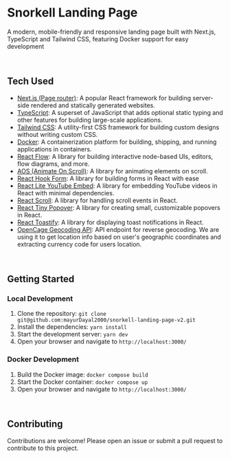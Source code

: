 # Snorkell Landing Page

A modern, mobile-friendly and responsive landing page built with Next.js, TypeScript and Tailwind CSS, featuring Docker support for easy development

<br>

## Tech Used

- [Next.js (Page router)](https://nextjs.org/docs): A popular React framework for building server-side rendered and statically generated websites.
- [TypeScript](https://www.typescriptlang.org/): A superset of JavaScript that adds optional static typing and other features for building large-scale applications.
- [Tailwind CSS](https://tailwindcss.com/): A utility-first CSS framework for building custom designs without writing custom CSS.
- [Docker](https://www.docker.com/): A containerization platform for building, shipping, and running applications in containers.
- [React Flow](https://reactflow.dev/): A library for building interactive node-based UIs, editors, flow diagrams, and more.
- [AOS (Animate On Scroll)](https://michalsnik.github.io/aos/): A library for animating elements on scroll.
- [React Hook Form](https://react-hook-form.com/): A library for building forms in React with ease
- [React Lite YouTube Embed](https://github.com/paulirish/lite-youtube-embed): A library for embedding YouTube videos in React with minimal dependencies.
- [React Scroll](https://github.com/fisshy/react-scroll): A library for handling scroll events in React.
- [React Tiny Popover](https://github.com/alexkatz/react-tiny-popover): A library for creating small, customizable popovers in React.
- [React Toastify](https://fkhadra.github.io/react-toastify/introduction/): A library for displaying toast notifications in React.
- [OpenCage Geocoding API](https://opencagedata.com/tutorials): API endpoint for reverse geocoding. We are using it to get location info based on user's geographic coordinates and extracting currency code for users location.

<br>

## Getting Started

### Local Development

1. Clone the repository: `git clone git@github.com:mayurDayal2000/snorkell-landing-page-v2.git`
2. Install the dependencies: `yarn install`
3. Start the development server: `yarn dev`
4. Open your browser and navigate to `http://localhost:3000/`

### Docker Development

1. Build the Docker image: `docker compose build`
2. Start the Docker container: `docker compose up`
3. Open your browser and navigate to `http://localhost:3000/`

<br>

## Contributing

Contributions are welcome! Please open an issue or submit a pull request to contribute to this project.
